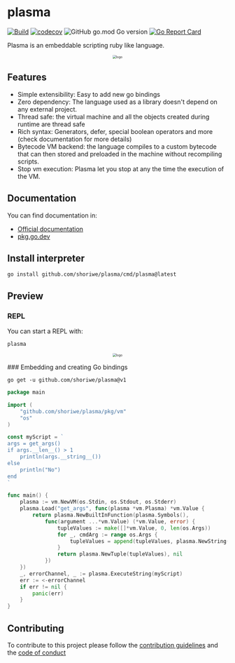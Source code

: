 # plasma

[![Build](https://github.com/shoriwe/plasma/actions/workflows/build.yml/badge.svg)](https://github.com/shoriwe/plasma/actions/workflows/build.yml)
[![codecov](https://codecov.io/github/shoriwe/plasma/branch/main/graph/badge.svg?token=6XUX3TJC2N)](https://codecov.io/github/shoriwe/plasma)
![GitHub go.mod Go version](https://img.shields.io/github/go-mod/go-version/shoriwe/plasma)
[![Go Report Card](https://goreportcard.com/badge/github.com/shoriwe/plasma)](https://goreportcard.com/report/github.com/shoriwe/plasma)

Plasma is an embeddable scripting ruby like language.

<p align="center">
	<img src="https://github.com/shoriwe/plasma/raw/main/logos/plasma-logos.jpeg" alt="logo" style="zoom:50%;" />
</p>

## Features

- Simple extensibility: Easy to add new go bindings
- Zero dependency: The language used as a library doesn't depend on any external project.
- Thread safe: the virtual machine and all the objects created during runtime are thread safe
- Rich syntax: Generators, defer, special boolean operators and more (check documentation for more details)
- Bytecode VM backend: the language compiles to a custom bytecode that can then stored and preloaded in the machine
  without recompiling scripts.
- Stop vm execution: Plasma let you stop at any the time the execution of the VM.

## Documentation

You can find documentation in:

- [Official documentation](https://shoriwe.github.io/plasma/index.html)
- [pkg.go.dev](https://pkg.go.dev/github.com/shoriwe/plasma)

## Install interpreter

```shell
go install github.com/shoriwe/plasma/cmd/plasma@latest
```

## Preview

### REPL

You can start a REPL with:

```shell
plasma
```

<p align="center">
	<img src="https://github.com/shoriwe/plasma/raw/main/demos/repl-demo.gif" alt="logo" style="zoom:50%;" />
</p>
### Embedding and creating Go bindings

```shell
go get -u github.com/shoriwe/plasma@v1
```

```go
package main

import (
	"github.com/shoriwe/plasma/pkg/vm"
	"os"
)

const myScript = `
args = get_args()
if args.__len__() > 1
    println(args.__string__())
else
    println("No")
end
`

func main() {
	plasma := vm.NewVM(os.Stdin, os.Stdout, os.Stderr)
	plasma.Load("get_args", func(plasma *vm.Plasma) *vm.Value {
		return plasma.NewBuiltInFunction(plasma.Symbols(),
			func(argument ...*vm.Value) (*vm.Value, error) {
				tupleValues := make([]*vm.Value, 0, len(os.Args))
				for _, cmdArg := range os.Args {
					tupleValues = append(tupleValues, plasma.NewString([]byte(cmdArg)))
				}
				return plasma.NewTuple(tupleValues), nil
			})
	})
	_, errorChannel, _ := plasma.ExecuteString(myScript)
	err := <-errorChannel
	if err != nil {
		panic(err)
	}
}
```

## Contributing

To contribute to this project please follow the [contribution guidelines](CONTRIBUTING.md) and
the [code of conduct](CODE_OF_CONDUCT.md)
